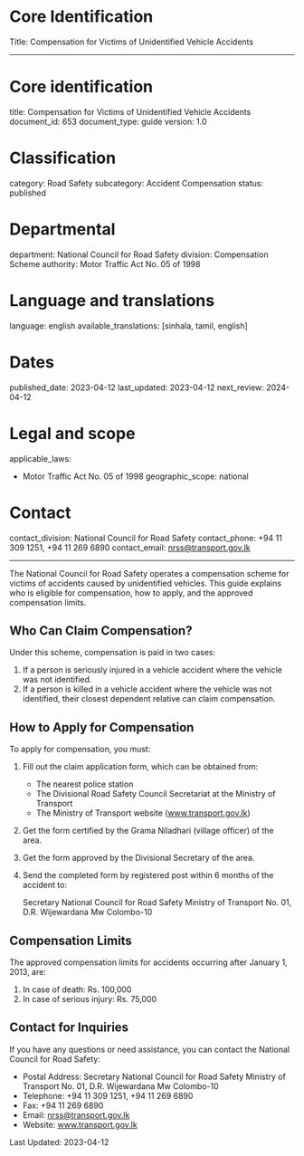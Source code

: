# Core Identification
Title: Compensation for Victims of Unidentified Vehicle Accidents

---
# Core identification
title: Compensation for Victims of Unidentified Vehicle Accidents
document_id: 653
document_type: guide
version: 1.0

# Classification
category: Road Safety
subcategory: Accident Compensation
status: published

# Departmental
department: National Council for Road Safety
division: Compensation Scheme
authority: Motor Traffic Act No. 05 of 1998

# Language and translations
language: english
available_translations: [sinhala, tamil, english]

# Dates
published_date: 2023-04-12
last_updated: 2023-04-12
next_review: 2024-04-12

# Legal and scope
applicable_laws:
  - Motor Traffic Act No. 05 of 1998
geographic_scope: national

# Contact
contact_division: National Council for Road Safety
contact_phone: +94 11 309 1251, +94 11 269 6890
contact_email: nrss@transport.gov.lk

---

The National Council for Road Safety operates a compensation scheme for victims of accidents caused by unidentified vehicles. This guide explains who is eligible for compensation, how to apply, and the approved compensation limits.

## Who Can Claim Compensation?

Under this scheme, compensation is paid in two cases:

1. If a person is seriously injured in a vehicle accident where the vehicle was not identified.
2. If a person is killed in a vehicle accident where the vehicle was not identified, their closest dependent relative can claim compensation.

## How to Apply for Compensation

To apply for compensation, you must:

1. Fill out the claim application form, which can be obtained from:
   - The nearest police station
   - The Divisional Road Safety Council Secretariat at the Ministry of Transport
   - The Ministry of Transport website (www.transport.gov.lk)
2. Get the form certified by the Grama Niladhari (village officer) of the area.
3. Get the form approved by the Divisional Secretary of the area.
4. Send the completed form by registered post within 6 months of the accident to:

   Secretary
   National Council for Road Safety
   Ministry of Transport
   No. 01, D.R. Wijewardana Mw
   Colombo-10

## Compensation Limits

The approved compensation limits for accidents occurring after January 1, 2013, are:

1. In case of death: Rs. 100,000
2. In case of serious injury: Rs. 75,000

## Contact for Inquiries

If you have any questions or need assistance, you can contact the National Council for Road Safety:

- Postal Address:
  Secretary
  National Council for Road Safety
  Ministry of Transport
  No. 01, D.R. Wijewardana Mw
  Colombo-10
- Telephone: +94 11 309 1251, +94 11 269 6890
- Fax: +94 11 269 6890
- Email: nrss@transport.gov.lk
- Website: www.transport.gov.lk

Last Updated: 2023-04-12
